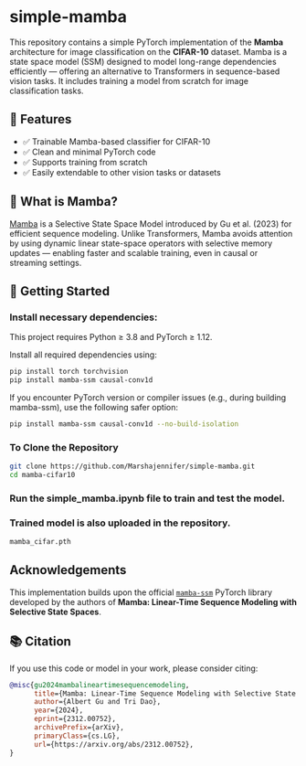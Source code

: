 # simple-mamba
This repository contains a simple PyTorch implementation of the **Mamba** architecture for image classification on the **CIFAR-10** dataset. Mamba is a state space model (SSM) designed to model long-range dependencies efficiently — offering an alternative to Transformers in sequence-based vision tasks.
It includes training a model from scratch for image classification tasks.

## 📌 Features

- ✅ Trainable Mamba-based classifier for CIFAR-10
- ✅ Clean and minimal PyTorch code
- ✅ Supports training from scratch
- ✅ Easily extendable to other vision tasks or datasets


## 🧠 What is Mamba?

[Mamba](https://arxiv.org/abs/2312.00752) is a Selective State Space Model introduced by Gu et al. (2023) for efficient sequence modeling. Unlike Transformers, Mamba avoids attention by using dynamic linear state-space operators with selective memory updates — enabling faster and scalable training, even in causal or streaming settings.

## 🚀 Getting Started

### Install necessary dependencies:

This project requires Python ≥ 3.8 and PyTorch ≥ 1.12.

Install all required dependencies using:

```bash
pip install torch torchvision
pip install mamba-ssm causal-conv1d
```
If you encounter PyTorch version or compiler issues (e.g., during building mamba-ssm), use the following safer option:
```bash
pip install mamba-ssm causal-conv1d --no-build-isolation
```

### To Clone the Repository

```bash
git clone https://github.com/Marshajennifer/simple-mamba.git
cd mamba-cifar10
```
### Run the simple_mamba.ipynb file to train and test the model.

### Trained model is also uploaded in the repository.
```bash
mamba_cifar.pth
```

## Acknowledgements

This implementation builds upon the official [`mamba-ssm`](https://github.com/state-spaces/mamba) PyTorch library developed by the authors of **Mamba: Linear-Time Sequence Modeling with Selective State Spaces**.

## 📚 Citation

If you use this code or model in your work, please consider citing:

```bibtex
@misc{gu2024mambalineartimesequencemodeling,
      title={Mamba: Linear-Time Sequence Modeling with Selective State Spaces}, 
      author={Albert Gu and Tri Dao},
      year={2024},
      eprint={2312.00752},
      archivePrefix={arXiv},
      primaryClass={cs.LG},
      url={https://arxiv.org/abs/2312.00752}, 
}
```
